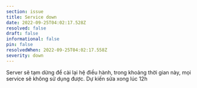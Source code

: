 ```yaml
---
section: issue
title: Service down
date: 2022-09-25T04:02:17.528Z
resolved: false
draft: false
informational: false
pin: false
resolvedWhen: 2022-09-25T04:02:17.558Z
severity: down
---
```

S﻿erver sẽ tạm dừng để cài lại hệ điều hành, trong khoảng thời gian này, mọi service sẽ không sử dụng được. Dự kiến sửa xong lúc 12h